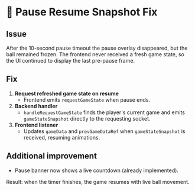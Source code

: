 # 🧊 Pause Resume Snapshot Fix

## Issue
After the 10-second pause timeout the pause overlay disappeared, but the ball remained frozen. The frontend never received a fresh game state, so the UI continued to display the last pre-pause frame.

## Fix
1. **Request refreshed game state on resume**
   - Frontend emits `requestGameState` when pause ends.
2. **Backend handler**
   - `handleRequestGameState` finds the player's current game and emits `gameStateSnapshot` directly to the requesting socket.
3. **Frontend listener**
   - Updates `gameData` and `prevGameDataRef` when `gameStateSnapshot` is received, resuming animations.

## Additional improvement
- Pause banner now shows a live countdown (already implemented).

Result: when the timer finishes, the game resumes with live ball movement.

